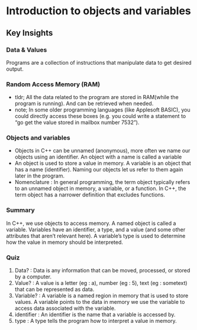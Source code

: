 # Introduction to objects and variables

## Key Insights

### Data & Values

Programs are a collection of instructions that manipulate data to get desired output.

### Random Access Memory (RAM)

- tldr; All the data related to the program are stored in RAM(while the program is running). And can be retrieved when needed.
- note; In some older programming languages (like Applesoft BASIC), you could directly access these boxes (e.g. you could write a statement to “go get the value stored in mailbox number 7532”).

### Objects and variables

- Objects in C++ can be unnamed (anonymous), more often we name our objects using an identifier. An object with a name is called a variable
- An object is used to store a value in memory. A variable is an object that has a name (identifier). Naming our objects let us refer to them again later in the program.
- Nomenclature : In general programming, the term object typically refers to an unnamed object in memory, a variable, or a function. In C++, the term object has a narrower definition that excludes functions.

### Summary

In C++, we use objects to access memory. A named object is called a variable. Variables have an identifier, a type, and a value (and some other attributes that aren’t relevant here). A variable’s type is used to determine how the value in memory should be interpreted.

### Quiz

1. Data?      : Data is any information that can be moved, processed, or stored by a computer.
2. Value?     : A value is a letter (eg : a), number (eg : 5), text (eg : sometext) that can be represented as data.
3. Variable?  : A variable is a named region in memory that is used to store values. A variable points to the data in memory we use the variable to access data associated with the variable. 
4. identifier : An identifier is the name that a variable is accessed by.
5. type       : A type tells the program how to interpret a value in memory.

